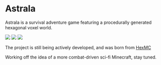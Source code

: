 # Astrala

Astrala is a survival adventure game featuring a procedurally generated hexagonal voxel world.

<img src="Git/walk.gif"/>
<img src="Git/dashing.gif"/>
<img src="Git/sliding.gif"/>

The project is still being actively developed, and was born from [HexMC](https://github.com/AxelYoung/HexMC)

Working off the idea of a more combat-driven sci-fi Minecraft, stay tuned.
